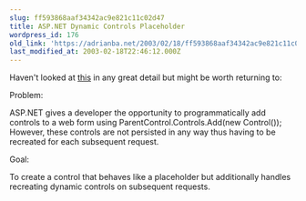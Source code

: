 ```yaml
---
slug: ff593868aaf34342ac9e821c11c02d47
title: ASP.NET Dynamic Controls Placeholder
wordpress_id: 176
old_link: 'https://adrianba.net/2003/02/18/ff593868aaf34342ac9e821c11c02d47/'
last_modified_at: 2003-02-18T22:46:12.000Z
---
```


Haven't looked at
[
this](http://www.denisbauer.com/ASPNETControls/DynamicControlsPlaceholder.aspx) in any great detail but might be worth returning to:

Problem:  

ASP.NET gives a developer the opportunity to programmatically add
controls to a web form using ParentControl.Controls.Add(new
Control()); However, these controls are not persisted in any way
thus having to be recreated for each subsequent request.

Goal:  

To create a control that behaves like a placeholder but
additionally handles recreating dynamic controls on subsequent
requests.
